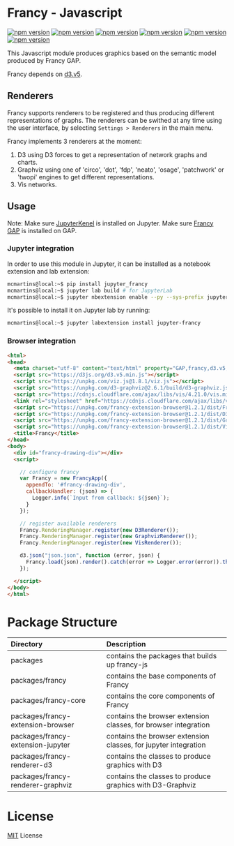 # Francy - Javascript

[![npm version](https://badge.fury.io/js/francy.svg)](https://badge.fury.io/js/francy)
[![npm version](https://badge.fury.io/js/francy-core.svg)](https://badge.fury.io/js/francy-core)
[![npm version](https://badge.fury.io/js/francy-extension-browser.svg)](https://badge.fury.io/js/francy-extension-browser)
[![npm version](https://badge.fury.io/js/jupyter-francy.svg)](https://badge.fury.io/js/jupyter-francy)
[![npm version](https://badge.fury.io/js/francy-renderer-d3.svg)](https://badge.fury.io/js/francy-renderer-d3)
[![npm version](https://badge.fury.io/js/francy-renderer-graphviz.svg)](https://badge.fury.io/js/francy-renderer-graphviz)

This Javascript module produces graphics based on the semantic model produced by Francy GAP.

Francy depends on [d3.v5](https://d3js.org/).

## Renderers

Francy supports renderers to be registered and thus producing different representations of graphs.
The renderers can be swithed at any time using the user interface, by selecting `Settings > Renderers` in the main menu.

Francy implements 3 renderers at the moment:

1. D3 using D3 forces to get a representation of network graphs and charts.
2. Graphviz using one of 'circo', 'dot', 'fdp', 'neato', 'osage', 'patchwork' or 'twopi' engines to get different representations.
3. Vis networks.

## Usage

Note: 
Make sure [JupyterKenel](https://github.com/gap-packages/JupyterKernel) is installed on Jupyter.
Make sure [Francy GAP](/) is installed on GAP.

### Jupyter integration

In order to use this module in Jupyter, it can be installed as a notebook extension and lab extension:

```bash
mcmartins@local:~$ pip install jupyter_francy
mcmartins@local:~$ jupyter lab build # for JupyterLab
mcmartins@local:~$ jupyter nbextension enable --py --sys-prefix jupyter_francy # for Notebook
```

It's possible to install it on Jupyter lab by running:

```bash
mcmartins@local:~$ jupyter labextension install jupyter-francy
```

### Browser integration

```html
<html>
<head>
  <meta charset="utf-8" content="text/html" property="GAP,francy,d3.v5,graphviz,vis">
  <script src="https://d3js.org/d3.v5.min.js"></script>
  <script src="https://unpkg.com/viz.js@1.8.1/viz.js"></script>
  <script src="https://unpkg.com/d3-graphviz@2.6.1/build/d3-graphviz.js"></script>
  <script src="https://cdnjs.cloudflare.com/ajax/libs/vis/4.21.0/vis.min.js"></script>
  <link rel="stylesheet" href="https://cdnjs.cloudflare.com/ajax/libs/vis/4.21.0/vis.min.css" />
  <script src="https://unpkg.com/francy-extension-browser@1.2.1/dist/FrancyJS.bundle.js"></script>
  <script src="https://unpkg.com/francy-extension-browser@1.2.1/dist/D3Renderer.bundle.js"></script>
  <script src="https://unpkg.com/francy-extension-browser@1.2.1/dist/GraphvizRenderer.bundle.js"></script>
  <script src="https://unpkg.com/francy-extension-browser@1.2.1/dist/VisRenderer.bundle.js"></script>
  <title>Francy</title>
</head>
<body>
  <div id="francy-drawing-div"></div>
  <script>

    // configure francy
    var Francy = new FrancyApp({ 
      appendTo: '#francy-drawing-div', 
      callbackHandler: (json) => {
        Logger.info(`Input from callback: ${json}`);
      }
    });

    // register available renderers
    Francy.RenderingManager.register(new D3Renderer());
    Francy.RenderingManager.register(new GraphvizRenderer());
    Francy.RenderingManager.register(new VisRenderer());

    d3.json("json.json", function (error, json) {
      Francy.load(json).render().catch(error => Logger.error(error)).then(element => Logger.info('... Do whatever with me:', element));
    });

  </script>
</body>
</html>
```

# Package Structure

|Directory                          |Description                                                      |
|:----------------------------------|:----------------------------------------------------------------|
| packages                          | contains the packages that builds up francy-js                  |
| packages/francy                   | contains the base components of Francy                          |
| packages/francy-core              | contains the core components of Francy                          |
| packages/francy-extension-browser | contains the browser extension classes, for browser integration |
| packages/francy-extension-jupyter | contains the browser extension classes, for jupyter integration |
| packages/francy-renderer-d3       | contains the classes to produce graphics with D3                |
| packages/francy-renderer-graphviz | contains the classes to produce graphics with D3-Graphviz       |

# License

[MIT](LICENSE) License
